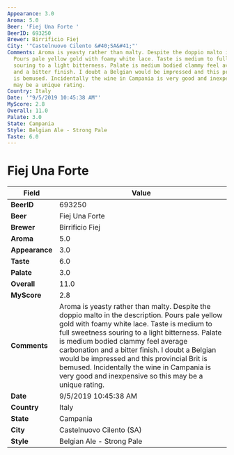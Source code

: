 ```yaml
---
Appearance: 3.0
Aroma: 5.0
Beer: 'Fiej Una Forte '
BeerID: 693250
Brewer: Birrificio Fiej
City: '"Castelnuovo Cilento &#40;SA&#41;"'
Comments: Aroma is yeasty rather than malty. Despite the doppio malto in the description.
  Pours pale yellow gold with foamy white lace. Taste is medium to full sweetness
  souring to a light bitterness. Palate is medium bodied clammy feel average carbonation
  and a bitter finish. I doubt a Belgian would be impressed and this provincial Brit
  is bemused. Incidentally the wine in Campania is very good and inexpensive so this
  may be a unique rating.
Country: Italy
Date: '"9/5/2019 10:45:38 AM"'
MyScore: 2.8
Overall: 11.0
Palate: 3.0
State: Campania
Style: Belgian Ale - Strong Pale
Taste: 6.0
---
```


# Fiej Una Forte 

| Field         | Value |
|---------------|-------|
| **BeerID** | 693250 |
| **Beer** | Fiej Una Forte  |
| **Brewer** | Birrificio Fiej |
| **Aroma** | 5.0 |
| **Appearance** | 3.0 |
| **Taste** | 6.0 |
| **Palate** | 3.0 |
| **Overall** | 11.0 |
| **MyScore** | 2.8 |
| **Comments** | Aroma is yeasty rather than malty. Despite the doppio malto in the description. Pours pale yellow gold with foamy white lace. Taste is medium to full sweetness souring to a light bitterness. Palate is medium bodied clammy feel average carbonation and a bitter finish. I doubt a Belgian would be impressed and this provincial Brit is bemused. Incidentally the wine in Campania is very good and inexpensive so this may be a unique rating. |
| **Date** | 9/5/2019 10:45:38 AM |
| **Country** | Italy |
| **State** | Campania |
| **City** | Castelnuovo Cilento &#40;SA&#41; |
| **Style** | Belgian Ale - Strong Pale |
